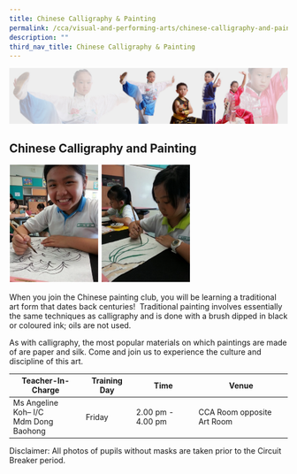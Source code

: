 ```yaml
---
title: Chinese Calligraphy & Painting
permalink: /cca/visual-and-performing-arts/chinese-calligraphy-and-painting/
description: ""
third_nav_title: Chinese Calligraphy & Painting
---
```

![](/images/About%20Us/subbanner3.jpg)

## **Chinese Calligraphy and Painting**


<img src="/images/CCA/Chinese%20Calligraphy%20&%20Painting%20Club%201.png"  
     style="width:65%">


When you join the Chinese painting club, you will be learning a traditional art form that dates back centuries!  Traditional painting involves essentially the same techniques as calligraphy and is done with a brush dipped in black or coloured ink; oils are not used.

  

As with calligraphy, the most popular materials on which paintings are made of are paper and silk. Come and join us to experience the culture and discipline of this art.


<table>
<thead>
  <tr>
    <th>Teacher-In-Charge</th>
    <th>Training Day</th>
    <th>Time</th>
    <th>Venue</th>
  </tr>
</thead>
<tbody>
  <tr>
    <td>Ms Angeline Koh– I/C<br>Mdm Dong Baohong</td>
    <td>Friday</td>
    <td>2.00 pm - 4.00 pm<br></td>
    <td>CCA Room opposite Art Room</td>
  </tr>
</tbody>
</table>


Disclaimer: All photos of pupils without masks are taken prior to the Circuit Breaker period.